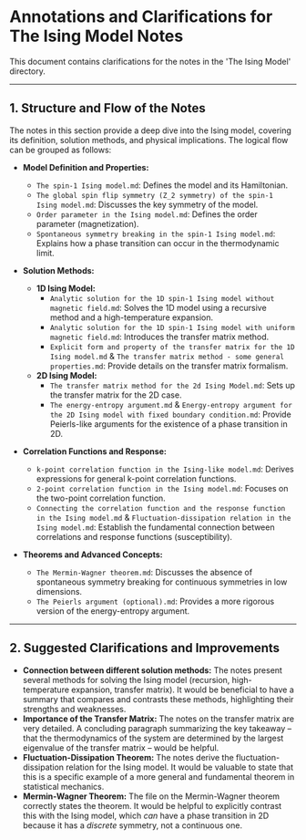 # Annotations and Clarifications for The Ising Model Notes

This document contains clarifications for the notes in the 'The Ising Model' directory.

---

## 1. Structure and Flow of the Notes

The notes in this section provide a deep dive into the Ising model, covering its definition, solution methods, and physical implications. The logical flow can be grouped as follows:

*   **Model Definition and Properties:**
    *   `The spin-1 Ising model.md`: Defines the model and its Hamiltonian.
    *   `The global spin flip symmetry (Z_2 symmetry) of the spin-1 Ising model.md`: Discusses the key symmetry of the model.
    *   `Order parameter in the Ising model.md`: Defines the order parameter (magnetization).
    *   `Spontaneous symmetry breaking in the spin-1 Ising model.md`: Explains how a phase transition can occur in the thermodynamic limit.

*   **Solution Methods:**
    *   **1D Ising Model:**
        *   `Analytic solution for the 1D spin-1 Ising model without magnetic field.md`: Solves the 1D model using a recursive method and a high-temperature expansion.
        *   `Analytic solution for the 1D spin-1 Ising model with uniform magnetic field.md`: Introduces the transfer matrix method.
        *   `Explicit form and property of the transfer matrix for the 1D Ising model.md` & `The transfer matrix method - some general properties.md`: Provide details on the transfer matrix formalism.
    *   **2D Ising Model:**
        *   `The transfer matrix method for the 2d Ising Model.md`: Sets up the transfer matrix for the 2D case.
        *   `The energy-entropy argument.md` & `Energy-entropy argument for the 2D Ising model with fixed boundary condition.md`: Provide Peierls-like arguments for the existence of a phase transition in 2D.

*   **Correlation Functions and Response:**
    *   `k-point correlation function in the Ising-like model.md`: Derives expressions for general k-point correlation functions.
    *   `2-point correlation function in the Ising model.md`: Focuses on the two-point correlation function.
    *   `Connecting the correlation function and the response function in the Ising model.md` & `Fluctuation-dissipation relation in the Ising model.md`: Establish the fundamental connection between correlations and response functions (susceptibility).

*   **Theorems and Advanced Concepts:**
    *   `The Mermin-Wagner theorem.md`: Discusses the absence of spontaneous symmetry breaking for continuous symmetries in low dimensions.
    *   `The Peierls argument (optional).md`: Provides a more rigorous version of the energy-entropy argument.

---

## 2. Suggested Clarifications and Improvements

*   **Connection between different solution methods:** The notes present several methods for solving the Ising model (recursion, high-temperature expansion, transfer matrix). It would be beneficial to have a summary that compares and contrasts these methods, highlighting their strengths and weaknesses.
*   **Importance of the Transfer Matrix:** The notes on the transfer matrix are very detailed. A concluding paragraph summarizing the key takeaway – that the thermodynamics of the system are determined by the largest eigenvalue of the transfer matrix – would be helpful.
*   **Fluctuation-Dissipation Theorem:** The notes derive the fluctuation-dissipation relation for the Ising model. It would be valuable to state that this is a specific example of a more general and fundamental theorem in statistical mechanics.
*   **Mermin-Wagner Theorem:** The file on the Mermin-Wagner theorem correctly states the theorem. It would be helpful to explicitly contrast this with the Ising model, which *can* have a phase transition in 2D because it has a *discrete* symmetry, not a continuous one.
